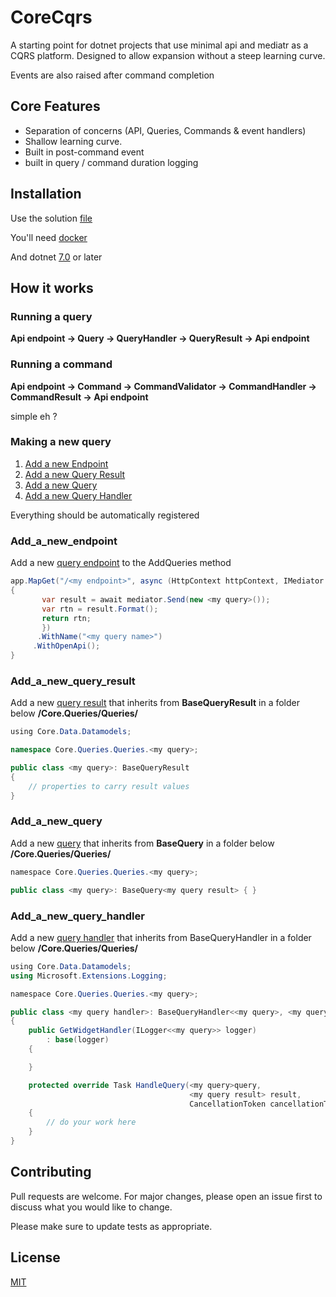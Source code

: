 
# CoreCqrs

A starting point for dotnet projects that use minimal api and mediatr as a CQRS platform. Designed to allow expansion without a steep learning curve.


Events are also raised after command completion 

## Core Features 
* Separation of concerns (API, Queries, Commands & event handlers)
* Shallow learning curve.
* Built in post-command event
* built in query / command duration logging    

## Installation
Use the solution [file](https://github.com/NTiering/CoreCqrs/blob/main/Core/Core.sln) 

You'll need [docker](https://www.docker.com/)

And dotnet [7.0](https://dotnet.microsoft.com/en-us/download/dotnet/7.0) or later

## How it works

### Running a query 

**Api endpoint → Query → QueryHandler → QueryResult →  Api endpoint**

### Running a command

**Api endpoint → Command → CommandValidator → CommandHandler → CommandResult →  Api endpoint**

simple eh ? 

### Making a new query
1. [Add a new Endpoint](./readme.md#Add_a_new_endpoint)
2. [Add a new Query Result](./readme.md#Add_a_new_query_result)
3. [Add a new Query](./readme.md#Add_a_new_query)
4. [Add a new Query Handler](./readme.md#Add_a_new_query_handler)

Everything should be automatically registered

### Add_a_new_endpoint

Add a new [query endpoint](https://github.com/NTiering/CoreCqrs/blob/main/Core/Endpoints.cs) to the AddQueries method 
```csharp
app.MapGet("/<my endpoint>", async (HttpContext httpContext, IMediator mediator) =>
{
       var result = await mediator.Send(new <my query>());
       var rtn = result.Format();
       return rtn;
       })
      .WithName("<my query name>")
     .WithOpenApi();
}
```
### Add_a_new_query_result

Add a new [query result](https://github.com/NTiering/CoreCqrs/blob/main/Core.Queries/Queries/Widgets/GetWidgetResult.cs) that inherits from **BaseQueryResult** in a folder below **/Core.Queries/Queries/** 

```csharp
﻿using Core.Data.Datamodels;

namespace Core.Queries.Queries.<my query>;

public class <my query>: BaseQueryResult
{
    // properties to carry result values
}
```

### Add_a_new_query

Add a new [query](https://github.com/NTiering/CoreCqrs/blob/main/Core.Queries/Queries/Widgets/GetWidgetQuery.cs) that inherits from **BaseQuery**  in a folder below **/Core.Queries/Queries/** 

```csharp
﻿namespace Core.Queries.Queries.<my query>;

public class <my query>: BaseQuery<my query result> { }
```

### Add_a_new_query_handler

Add a new [query handler](https://github.com/NTiering/CoreCqrs/blob/main/Core.Queries/Queries/Widgets/GetWidgetHandler.cs) that inherits from BaseQueryHandler in a folder below **/Core.Queries/Queries/** 

```csharp
﻿using Core.Data.Datamodels;
using Microsoft.Extensions.Logging;

﻿namespace Core.Queries.Queries.<my query>;

public class <my query handler>: BaseQueryHandler<<my query>, <my query result>>
{
    public GetWidgetHandler(ILogger<<my query>> logger)
        : base(logger)
    {

    }

    protected override Task HandleQuery(<my query>query, 
                                        <my query result> result, 
                                        CancellationToken cancellationToken)
    {
        // do your work here
    }
}
```




## Contributing

Pull requests are welcome. For major changes, please open an issue first
to discuss what you would like to change.

Please make sure to update tests as appropriate.

## License

[MIT](https://choosealicense.com/licenses/mit/)
